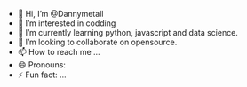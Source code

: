 - 👋 Hi, I’m @Dannymetall
- 👀 I’m interested in codding
- 🌱 I’m currently learning python, javascript and data science.
- 💞️ I’m looking to collaborate on opensource.
- 📫 How to reach me ...
- 😄 Pronouns: 
- ⚡ Fun fact: ...

<!---
Dannymetall/Dannymetall is a ✨ special ✨ repository because its `README.md` (this file) appears on your GitHub profile.
You can click the Preview link to take a look at your changes.
--->
